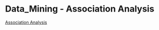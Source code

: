 # Data_Mining - Association Analysis
[Association Analysis](https://github.com/Kuan-Ting-Cho/Data_Mining/blob/main/Association%20Analysis/Project1.pdf)
